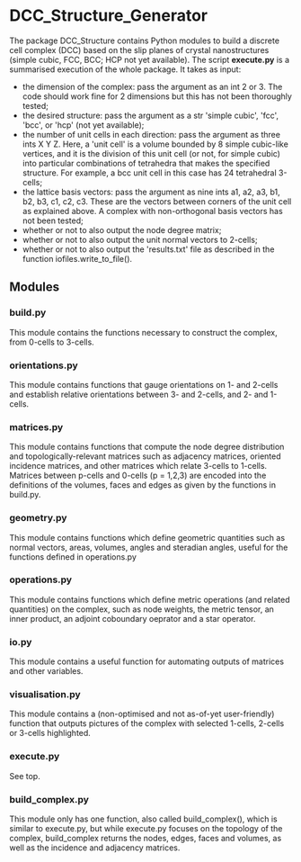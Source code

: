 # DCC_Structure_Generator

The package DCC_Structure contains Python modules to build a discrete cell complex (DCC) based on the slip planes of crystal nanostructures (simple cubic, FCC, BCC; HCP not yet available). The script **execute.py** is a summarised execution of the whole package. It takes as input:
- the dimension of the complex: pass the argument as an int 2 or 3. The code should work fine for 2 dimensions but this has not been thoroughly tested;
- the desired structure: pass the argument as a str 'simple cubic', 'fcc', 'bcc', or 'hcp' (not yet available);
- the number of unit cells in each direction: pass the argument as three ints X Y Z. Here, a 'unit cell' is a volume bounded by 8 simple cubic-like vertices, and it is the division of this unit cell (or not, for simple cubic) into particular combinations of tetrahedra that makes the specified structure. For example, a bcc unit cell in this case has 24 tetrahedral 3-cells;
- the lattice basis vectors: pass the argument as nine ints a1, a2, a3, b1, b2, b3, c1, c2, c3. These are the vectors between corners of the unit cell as explained above. A complex with non-orthogonal basis vectors has not been tested;
- whether or not to also output the node degree matrix;
- whether or not to also output the unit normal vectors to 2-cells;
- whether or not to also output the 'results.txt' file as described in the function iofiles.write_to_file().

## Modules

### build.py

This module contains the functions necessary to construct the complex, from 0-cells to 3-cells.

### orientations.py

This module contains functions that gauge orientations on 1- and 2-cells and establish relative orientations between 3- and 2-cells, and 2- and 1-cells.

### matrices.py

This module contains functions that compute the node degree distribution and topologically-relevant matrices such as adjacency matrices, oriented incidence matrices, and other matrices which relate 3-cells to 1-cells. Matrices between p-cells and 0-cells (p = 1,2,3) are encoded into the definitions of the volumes, faces and edges as given by the functions in build.py.

### geometry.py

This module contains functions which define geometric quantities such as normal vectors, areas, volumes, angles and steradian angles, useful for the functions defined in operations.py

### operations.py

This module contains functions which define metric operations (and related quantities) on the complex, such as node weights, the metric tensor, an inner product, an adjoint coboundary oeprator and a star operator.

### io.py

This module contains a useful function for automating outputs of matrices and other variables.

### visualisation.py

This module contains a (non-optimised and not as-of-yet user-friendly) function that outputs pictures of the complex with selected 1-cells, 2-cells or 3-cells highlighted.

### execute.py

See top.

### build_complex.py

This module only has one function, also called build_complex(), which is similar to execute.py, but while execute.py focuses on the topology of the complex, build_complex returns the nodes, edges, faces and volumes, as well as the incidence and adjacency matrices.
